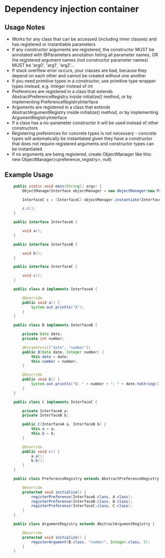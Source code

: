 # Dependency injection container
## Usage Notes
* Works for any class that can be accessed (including inner classes) and has registered or instantiable parameters
* If any constructor arguments are registered, the constructor MUST be annotated with @Parameters annotation listing all parameter names, OR the registered argument names (not constructor parameter names) MUST be 'arg0', 'arg1', 'arg2'...
* If stack overflow error occurs, your classes are bad, because they depend on each other and cannot be created without one another
* If you need primitive types in a constructor, use primitive type wrapper types instead, e.g. Integer instead of int
* Preferences are registered in a class that extends AbstractPreferenceRegistry inside initialize() method, or by implementing PreferenceRegistryInterface
* Arguments are registered in a class that extends AbstractArgumentRegistry inside initialize() method, or by implementing ArgumentRegistryInterface
* If a class has a no-parameter constructor it will be used instead of other constructors
* Registering preferences for concrete types is not necessary - concrete types will automatically be instantiated given they have a constructor that does not require registered arguments and constructor types can be instantiated
* If no arguments are being registered, create ObjectManager like this: new ObjectManager(<preference_registry>, null)
## Example Usage

```java
    public static void main(String[] args) {
        ObjectManagerInterface objectManager = new ObjectManager(new PreferenceRegistry(), new ArgumentRegistry());

        InterfaceC c = (InterfaceC) objectManager.instantiate(InterfaceC.class);

        c.c();
    }

    public interface InterfaceA {

        void a();
    }

    public interface InterfaceB {

        void b();
    }

    public interface InterfaceC {

        void c();
    }

    public class A implements InterfaceA {

        @Override
        public void a() {
            System.out.println("A");
        }
    }

    public class B implements InterfaceB {

        private Date date;
        private int number;

        @Parameters({"date", "number"})
        public B(Date date, Integer number) {
            this.date = date;
            this.number = number;
        }

        @Override
        public void b() {
            System.out.println("B: " + number + "; " + date.toString());
        }
    }

    public class C implements InterfaceC {

        private InterfaceA a;
        private InterfaceB b;

        public C(InterfaceA a, InterfaceB b) {
            this.a = a;
            this.b = b;
        }

        @Override
        public void c() {
            a.a();
            b.b();
        }
    }

    public class PreferenceRegistry extends AbstractPreferenceRegistry {

        @Override
        protected void initialize() {
            registerPreference(InterfaceA.class, A.class);
            registerPreference(InterfaceB.class, B.class);
            registerPreference(InterfaceC.class, C.class);
        }
    }

    public class ArgumentRegistry extends AbstractArgumentRegistry {

        @Override
        protected void initialize() {
            registerArgument(B.class, "number", Integer.class, 5);
        }
    }
```
